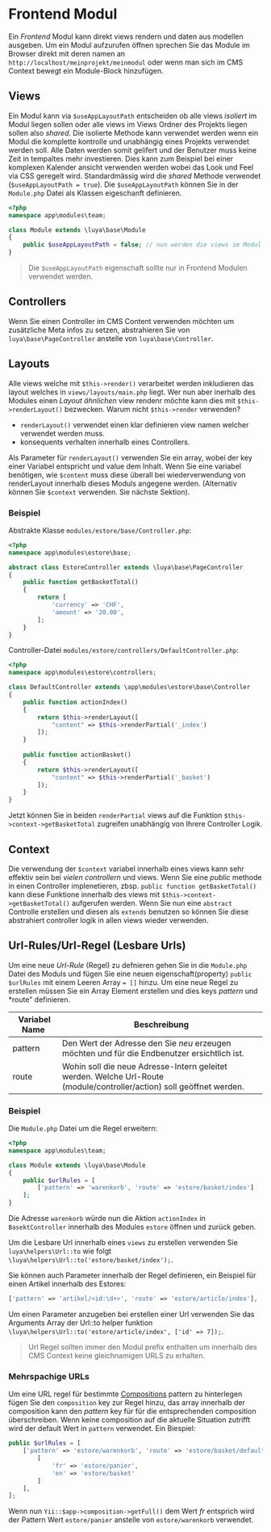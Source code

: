 Frontend Modul
==============
Ein *Frontend* Modul kann direkt views rendern und daten aus modellen ausgeben. Um ein Modul aufzurufen öffnen sprechen Sie das Module im Browser direkt mit deren namen an `http://localhost/meinprojekt/meinmodul` oder wenn man sich im CMS Context bewegt ein Module-Block hinzufügen.

Views
------
Ein Modul kann via `$useAppLayoutPath` entscheiden ob alle views *isoliert* im Modul liegen sollen oder alle views im Views Ordner des Projekts liegen sollen also *shared*. Die isolierte Methode kann verwendet werden wenn ein Modul die komplette kontrolle und unabhängig eines Projekts verwendet werden soll. Alle Daten werden somit gelifert und der Benutzer muss keine Zeit in tempaltes mehr investieren. Dies kann zum Beispiel bei einer komplexen Kalender ansicht verwenden werden wobei das Look und Feel via CSS geregelt wird. Standardmässig wird die *shared* Methode verwendet (`$useAppLayoutPath = true`). Die `$useAppLayoutPath` können Sie in der `Module.php` Datei als Klassen eigeschanft definieren.
```php
<?php
namespace app\modules\team;

class Module extends \luya\base\Module
{
    public $useAppLayoutPath = false; // nun werden die views im Modul Ordner gesucht
}
```

> Die `$useAppLayoutPath` eigenschaft sollte nur in Frontend Modulen verwendet werden.

Controllers
-----------
Wenn Sie einen Controller im CMS Content verwenden möchten um zusätzliche Meta infos zu setzen, abstrahieren Sie von `luya\base\PageController` anstelle von `luya\base\Controller`.

Layouts
-------
Alle views welche mit `$this->render()` verarbeitet werden inkludieren das layout welches in `views/layouts/main.php` liegt. Wer nun aber inerhalb des Modules einen *Layout ähnlichen* view rendenr möchte kann dies mit `$this->renderLayout()` bezwecken. Warum nicht `$this->render` verwenden? 
+ `renderLayout()` verwendet einen klar definieren view namen welcher verwendet werden muss.
+ konsequents verhalten innerhalb eines Controllers.

Als Parameter für `renderLayout()` verwenden Sie ein array, wobei der key einer Variabel entspricht und value dem Inhalt. Wenn Sie eine variabel benötigen, wie `$content` muss diese überall bei wiederverwendung von renderLayout innerhalb dieses Moduls angegene werden. (Alternativ können Sie `$context` verwenden. Sie nächste Sektion).

### Beispiel
Abstrakte Klasse `modules/estore/base/Controller.php`:
```php
<?php
namespace app\modules\estore\base;

abstract class EstoreController extends \luya\base\PageController
{
    public function getBasketTotal()
    {
        return [
            'currency' => 'CHF',
            'amount' => '20.00',
        ];
    }
}
```

Controller-Datei `modules/estore/controllers/DefaultController.php`:
```php
<?php
namespace app\modules\estore\controllers;

class DefaultController extends \app\modules\estore\base\Controller
{
    public function actionIndex()
    {
        return $this->renderLayout([
            "content" => $this->renderPartial('_index')  
        ]);        
    }
    
    public function actionBasket()
    {   
        return $this->renderLayout([
            "content" => $this->renderPartial('_basket')        
        ]);
    }
}
```

Jetzt können Sie in beiden `renderPartial` views auf die Funktion `$this->context->getBasketTotal` zugreifen unabhängig von Ihrere Controller Logik.

Context
-------
Die verwendung der `$context` variabel innerhalb eines views kann sehr effektiv sein bei *vielen controllern* und views. Wenn Sie eine *public* methode in einen Controller implenetieren, zbsp. `public function getBasketTotal()` kann diese Funktione innerhalb des views mit `$this->context->getBasketTotal()` aufgerufen werden. Wenn Sie nun eine `abstract` Controlle erstellen und diesen als `extends` benutzen so können Sie diese abstrahiert controller logik in allen views wieder verwenden.

Url-Rules/Url-Regel (Lesbare Urls)
--------------------------
Um eine neue *Url-Rule* (Regel) zu defnieren gehen Sie in die `Module.php` Datei 
des Moduls und fügen Sie eine neuen eigenschaft(property) `public $urlRules` mit einem Leeren Array `= []` hinzu. Um eine neue Regel zu erstellen müssen Sie ein Array Element erstellen und dies keys *pattern* und *route" definieren.

| Variabel Name     | Beschreibung
| --------------    | ------------
| pattern           | Den Wert der Adresse den Sie *neu* erzeugen möchten und für die Endbenutzer ersichtlich ist.
| route             | Wohin soll die neue Adresse-Intern geleitet werden. Welche Url-Route (module/controller/action) soll geöffnet werden.

### Beispiel 

Die `Module.php` Datei um die Regel erweitern:
```php
<?php
namespace app\modules\team;

class Module extends \luya\base\Module
{
    public $urlRules = [
        ['pattern' => 'warenkorb', 'route' => 'estore/basket/index']
    ];
}
```
Die Adresse `warenkorb` würde nun die Aktion `actionIndex` in `BasektController` innerhalb des Modules `estore` öffnen und zurück geben.

Um die Lesbare Url innerhalb eines `views` zu erstellen verwenden Sie `luya\helpers\Url::to` wie folgt `\luya\helpers\Url::to('estore/basket/index');`.

Sie können auch Parameter innerhalb der Regel definieren, ein Beispiel für einen Artikel innerhalb des Estores:
```php
['pattern' => 'artikel/<id:\d+>', 'route' => 'estore/article/index'],
```

Um einen Parameter anzugeben bei erstellen einer Url verwenden Sie das Arguments Array der Url::to helper funktion `\luya\helpers\Url::to('estore/article/index', ['id' => 7]);`.

> Url Regel sollten immer den Modul prefix enthalten um innerhalb des CMS Context keine gleichnamigen URLS zu erhalten.

### Mehrspachige URLs
Um eine URL regel für bestimmte [Compositions](app-menu.md#composition) pattern zu hinterlegen fügen Sie den `composition` key zur Regel hinzu, das array innerhalb der composition kann den *pattern* key für für die entsprechenden composition überschreiben. Wenn keine composition auf die aktuelle Situation zutrifft wird der default Wert in `pattern` verwendet. Ein Biespiel:
```php
public $urlRules = [
    ['pattern' => 'estore/warenkorb', 'route' => 'estore/basket/default', 'composition' => 
        [
            'fr' => 'estore/panier',
            'en' => 'estore/basket'
        ]
    ],
];
```
Wenn nun `Yii::$app->composition->getFull()` dem Wert *fr* entsprich wird der Pattern Wert `estore/panier` anstelle von `estore/warenkorb` verwendet.